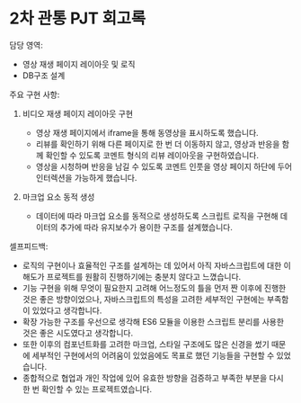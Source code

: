 # 2차 관통 PJT 회고록

담당 영역:
- 영상 재생 페이지 레이아웃 및 로직
- DB구조 설계 

주요 구현 사항:
1. 비디오 재생 페이지 레이아웃 구현
    - 영상 재생 페이지에서 iframe을 통해 동영상을 표시하도록 했습니다.
    - 리뷰를 확인하기 위해 다른 페이지로 한 번 더 이동하지 않고, 영상과 반응을 함께 확인할 수 있도록 코멘트 형식의 리뷰 레이아웃을 구현하였습니다.
    - 영상을 시청하며 반응을 남길 수 있도록 코멘트 인풋을 영상 페이지 하단에 두어 인터렉션을 가능하게 했습니다.
  
2. 마크업 요소 동적 생성
    - 데이터에 따라 마크업 요소를 동적으로 생성하도록 스크립트 로직을 구현해 데이터의 추가에 따라 유지보수가 용이한 구조를 설계했습니다.


셀프피드백: 
  - 로직의 구현이나 효율적인 구조를 설계하는 데 있어서 아직 자바스크립트에 대한 이해도가 프로젝트를 원활히 진행하기에는 충분치 않다고 느꼈습니다. 
  - 기능 구현을 위해 무엇이 필요한지 고려해 어느정도의 틀을 먼저 짠 이후에 진행한 것은 좋은 방향이었으나, 자바스크립트의 특성을 고려한 세부적인 구현에는 부족함이 있었다고 생각합니다.
  - 확장 가능한 구조를 우선으로 생각해 ES6 모듈을 이용한 스크립트 분리를 사용한 것은 좋은 시도였다고 생각합니다. 
  - 또한 이후의 컴포넌트화를 고려한 마크업, 스타일 구조에도 많은 신경을 썼기 때문에 세부적인 구현에서의 어려움이 있었음에도 목표로 했던 기능들을 구현할 수 있었습니다.
  - 종합적으로 협업과 개인 작업에 있어 유효한 방향을 검증하고 부족한 부분을 다시 한 번 확인할 수 있는 프로젝트였습니다.

